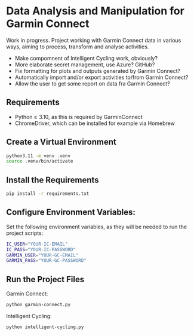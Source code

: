 # Data Analysis and Manipulation for Garmin Connect

Work in progress. Project working with Garmin Connect data in various ways, aiming to process, transform and analyse activities.

- Make compomnent of Intelligent Cycling work, obviously?
- More elaborate secret management, use Azure? GitHub?
- Fix formatting for plots and outputs generated by Garmin Connect?
- Automatically import and/or export activities to/from Garmin Connect?
- Allow the user to get some report on data fra Garmin Connect?

## Requirements

- Python ≥ 3.10, as this is required by GarminConnect
- ChromeDriver, which can be installed for example via Homebrew

## Create a Virtual Environment

```bash
python3.11 -m venv .venv
source .venv/bin/activate
```

## Install the Requirements

```bash
pip install -r requirements.txt
```

## Configure Environment Variables:

Set the following environment variables, as they will be needed to run the project scripts:

```bash
IC_USER="YOUR-IC-EMAIL"
IC_PASS="YOUR-IC-PASSWORD"
GARMIN_USER="YOUR-GC-EMAIL"
GARMIN_PASS="YOUR-GC-PASSWORD"
```

## Run the Project Files

Garmin Connect:

```bash
python garmin-connect.py
```

Intelligent Cycling:

```bash
python intelligent-cycling.py
```

